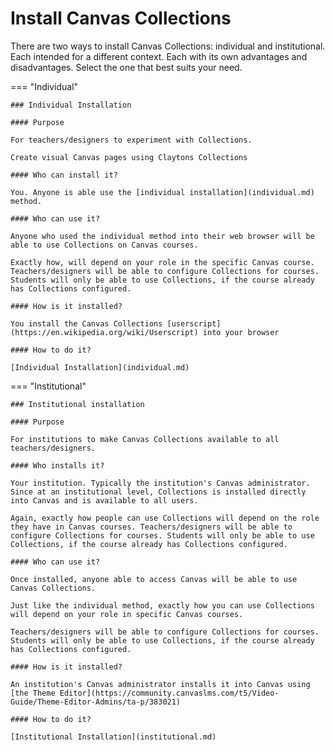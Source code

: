 # Install Canvas Collections

There are two ways to install Canvas Collections: individual and institutional. Each intended for a different context. Each with its own advantages and disadvantages. Select the one that best suits your need.

=== "Individual"

	### Individual Installation

	#### Purpose

	For teachers/designers to experiment with Collections.

	Create visual Canvas pages using Claytons Collections 

	#### Who can install it?

	You. Anyone is able use the [individual installation](individual.md) method.

	#### Who can use it?

	Anyone who used the individual method into their web browser will be able to use Collections on Canvas courses.

	Exactly how, will depend on your role in the specific Canvas course.  Teachers/designers will be able to configure Collections for courses.  Students will only be able to use Collections, if the course already has Collections configured.

	#### How is it installed?

	You install the Canvas Collections [userscript](https://en.wikipedia.org/wiki/Userscript) into your browser 

	#### How to do it?

	[Individual Installation](individual.md)

=== "Institutional"

	### Institutional installation

	#### Purpose 

	For institutions to make Canvas Collections available to all teachers/designers.

	#### Who installs it?

	Your institution. Typically the institution's Canvas administrator. Since at an institutional level, Collections is installed directly into Canvas and is available to all users.

	Again, exactly how people can use Collections will depend on the role they have in Canvas courses. Teachers/designers will be able to configure Collections for courses. Students will only be able to use Collections, if the course already has Collections configured.

	#### Who can use it?

	Once installed, anyone able to access Canvas will be able to use Canvas Collections.

	Just like the individual method, exactly how you can use Collections will depend on your role in specific Canvas courses.  

	Teachers/designers will be able to configure Collections for courses.  Students will only be able to use Collections, if the course already has Collections configured.

	#### How is it installed?

	An institution's Canvas administrator installs it into Canvas using [the Theme Editor](https://community.canvaslms.com/t5/Video-Guide/Theme-Editor-Admins/ta-p/383021)

	#### How to do it?

	[Institutional Installation](institutional.md)
